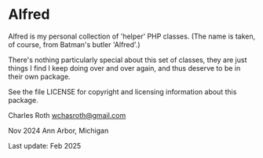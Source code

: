 # Alfred
Alfred is my personal collection of 'helper' PHP classes.
(The name is taken, of course, from Batman's butler 'Alfred'.)

There's nothing particularly special about this set of classes,
they are just things I find I keep doing over and over again,
and thus deserve to be in their own package.

See the file LICENSE for copyright and licensing information
about this package.

Charles Roth
wchasroth@gmail.com

Nov 2024
Ann Arbor, Michigan

Last update: Feb 2025
